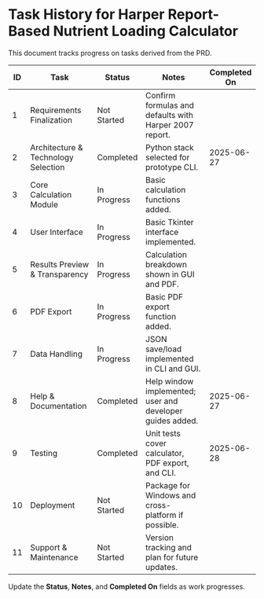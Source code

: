 # Task History for Harper Report-Based Nutrient Loading Calculator

This document tracks progress on tasks derived from the PRD.

| ID | Task | Status | Notes | Completed On |
|----|------|--------|-------|--------------|
| 1  | Requirements Finalization | Not Started | Confirm formulas and defaults with Harper 2007 report. | |
| 2  | Architecture & Technology Selection | Completed | Python stack selected for prototype CLI. | 2025-06-27 |
| 3  | Core Calculation Module | In Progress | Basic calculation functions added. | |
| 4  | User Interface | In Progress | Basic Tkinter interface implemented. | |
| 5  | Results Preview & Transparency | In Progress | Calculation breakdown shown in GUI and PDF. | |
| 6  | PDF Export | In Progress | Basic PDF export function added. | |
| 7  | Data Handling | In Progress | JSON save/load implemented in CLI and GUI. | |
| 8  | Help & Documentation | Completed | Help window implemented; user and developer guides added. | 2025-06-27 |
| 9  | Testing | Completed | Unit tests cover calculator, PDF export, and CLI. | 2025-06-28 |
| 10 | Deployment | Not Started | Package for Windows and cross-platform if possible. | |
| 11 | Support & Maintenance | Not Started | Version tracking and plan for future updates. | |

Update the **Status**, **Notes**, and **Completed On** fields as work progresses.